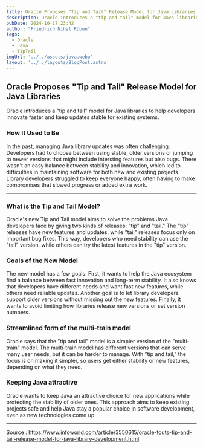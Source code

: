 ```yaml
---
title: Oracle Proposes "Tip and Tail" Release Model for Java Libraries
description: Oracle introduces a "tip and tail" model for Java libraries to help developers innovate faster and keep updates stable for existing systems.
pubDate: 2024-10-17 23:42
author: "Friedrich Nihat Röben"
tags:
  - Oracle
  - Java
  - TipTail
imgUrl: '../../assets/java.webp'
layout: '../../layouts/BlogPost.astro'
---
```


## Oracle Proposes "Tip and Tail" Release Model for Java Libraries

Oracle introduces a "tip and tail" model for Java libraries to help developers innovate faster and keep updates stable for existing systems.

### How It Used to Be

In the past, managing Java library updates was often challenging. Developers had to choose between using stable, older versions or jumping to newer versions that might include intersting features but also bugs. There wasn't an easy balance between stability and innovation, which led to difficulties in maintaining software for both new and existing projects. Library developers struggled to keep everyone happy, often having to make compromises that slowed progress or added extra work.

---

### What is the Tip and Tail Model?

Oracle's new Tip and Tail model aims to solve the problems Java developers face by giving two kinds of releases: "tip" and "tail." The "tip" releases have new features and updates, while "tail" releases focus only on important bug fixes. This way, developers who need stability can use the "tail" version, while others can try the latest features in the "tip" version.


### Goals of the New Model

The new model has a few goals. First, it wants to help the Java ecosystem find a balance between fast innovation and long-term stability. It also knows that developers have different needs and want fast new features, while others need reliable updates. Another goal is to let library developers support older versions without missing out the new features. Finally, it wants to avoid limiting how libraries release new versions or set version numbers.


### Streamlined form of the multi-train model

Oracle says that the "tip and tail" model is a simpler version of the "multi-train" model. The multi-train model has different versions that can serve many user needs, but it can be harder to manage. With "tip and tail," the focus is on making it simpler, so users get either stability or new features, depending on what they need.

### Keeping Java attractive

Oracle wants to keep Java an attractive choice for new applications while protecting the stability of older ones. This approach aims to keep existing projects safe and help Java stay a popular choice in software development, even as new technologies come up.

---

Source : https://www.infoworld.com/article/3550615/oracle-touts-tip-and-tail-release-model-for-java-library-development.html